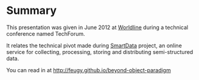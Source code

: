 # Summary

This presentation was given in June 2012 at [Worldline](http://worldline.com) during a technical conference named TechForum.

It relates the technical pivot made during [SmartData](http://smartdata.io) project, an online service for collecting, processing, storing and distributing semi-structured data.

You can read in at http://feugy.github.io/beyond-object-paradigm